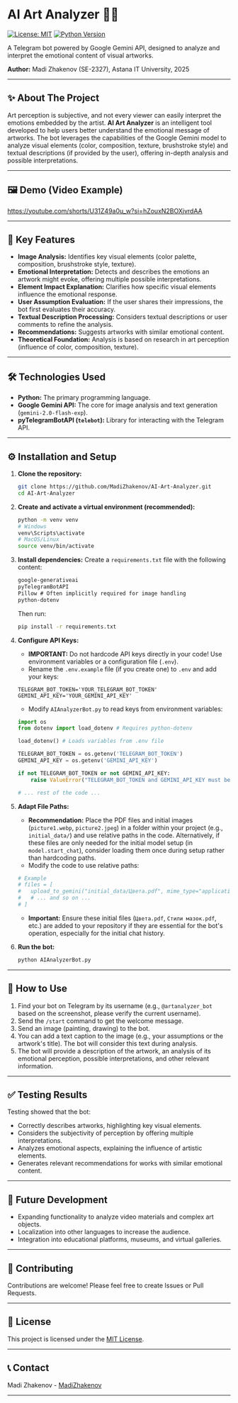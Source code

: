 # AI Art Analyzer 🎨🤖

[![License: MIT](https://img.shields.io/badge/License-MIT-yellow.svg)](https://opensource.org/licenses/MIT) <!-- You can choose another license -->
[![Python Version](https://img.shields.io/badge/Python-3.x-blue.svg)](https://www.python.org/) <!-- Specify your Python version -->

A Telegram bot powered by Google Gemini API, designed to analyze and interpret the emotional content of visual artworks.

**Author:** Madi Zhakenov (SE-2327), Astana IT University, 2025

---

## ✨ About The Project

Art perception is subjective, and not every viewer can easily interpret the emotions embedded by the artist. **AI Art Analyzer** is an intelligent tool developed to help users better understand the emotional message of artworks. The bot leverages the capabilities of the Google Gemini model to analyze visual elements (color, composition, texture, brushstroke style) and textual descriptions (if provided by the user), offering in-depth analysis and possible interpretations.

---

## 🖼️ Demo (Video Example)

https://youtube.com/shorts/U31Z49a0u_w?si=hZouxN2BOXjvrdAA

---

## 🚀 Key Features

*   **Image Analysis:** Identifies key visual elements (color palette, composition, brushstroke style, texture).
*   **Emotional Interpretation:** Detects and describes the emotions an artwork might evoke, offering multiple possible interpretations.
*   **Element Impact Explanation:** Clarifies how specific visual elements influence the emotional response.
*   **User Assumption Evaluation:** If the user shares their impressions, the bot first evaluates their accuracy.
*   **Textual Description Processing:** Considers textual descriptions or user comments to refine the analysis.
*   **Recommendations:** Suggests artworks with similar emotional content.
*   **Theoretical Foundation:** Analysis is based on research in art perception (influence of color, composition, texture).

---

## 🛠️ Technologies Used

*   **Python:** The primary programming language.
*   **Google Gemini API:** The core for image analysis and text generation (`gemini-2.0-flash-exp`).
*   **pyTelegramBotAPI (`telebot`):** Library for interacting with the Telegram API.

---

## ⚙️ Installation and Setup

1.  **Clone the repository:**
    ```bash
    git clone https://github.com/MadiZhakenov/AI-Art-Analyzer.git
    cd AI-Art-Analyzer
    ```

2.  **Create and activate a virtual environment (recommended):**
    ```bash
    python -m venv venv
    # Windows
    venv\Scripts\activate
    # MacOS/Linux
    source venv/bin/activate
    ```

3.  **Install dependencies:**
    Create a `requirements.txt` file with the following content:
    ```txt
    google-generativeai
    pyTelegramBotAPI
    Pillow # Often implicitly required for image handling
    python-dotenv
    ```
    Then run:
    ```bash
    pip install -r requirements.txt
    ```

4.  **Configure API Keys:**
    *   **IMPORTANT:** Do not hardcode API keys directly in your code! Use environment variables or a configuration file (`.env`).
    *   Rename the `.env.example` file (if you create one) to `.env` and add your keys:
      ```dotenv
      TELEGRAM_BOT_TOKEN='YOUR_TELEGRAM_BOT_TOKEN'
      GEMINI_API_KEY='YOUR_GEMINI_API_KEY'
      ```
    *   Modify `AIAnalyzerBot.py` to read keys from environment variables:
      ```python
      import os
      from dotenv import load_dotenv # Requires python-dotenv

      load_dotenv() # Loads variables from .env file

      TELEGRAM_BOT_TOKEN = os.getenv('TELEGRAM_BOT_TOKEN')
      GEMINI_API_KEY = os.getenv('GEMINI_API_KEY')

      if not TELEGRAM_BOT_TOKEN or not GEMINI_API_KEY:
          raise ValueError("TELEGRAM_BOT_TOKEN and GEMINI_API_KEY must be set in environment variables or a .env file.")

      # ... rest of the code ...
      ```

5.  **Adapt File Paths:**
    *   **Recommendation:** Place the PDF files and initial images (`picture1.webp`, `picture2.jpeg`) in a folder within your project (e.g., `initial_data/`) and use relative paths in the code. Alternatively, if these files are only needed for the initial model setup (in `model.start_chat`), consider loading them once during setup rather than hardcoding paths.
    *   Modify the code to use relative paths:
      ```python
      # Example
      # files = [
      #   upload_to_gemini("initial_data/Цвета.pdf", mime_type="application/pdf"), # Keep original names if needed by Gemini
      #   # ... and so on ...
      # ]
      ```
    *   **Important:** Ensure these initial files (`Цвета.pdf`, `Стили мазок.pdf`, etc.) are added to your repository if they are essential for the bot's operation, especially for the initial chat history.

6.  **Run the bot:**
    ```bash
    python AIAnalyzerBot.py
    ```

---

## 📖 How to Use

1.  Find your bot on Telegram by its username (e.g., `@artanalyzer_bot` based on the screenshot, please verify the current username).
2.  Send the `/start` command to get the welcome message.
3.  Send an image (painting, drawing) to the bot.
4.  You can add a text caption to the image (e.g., your assumptions or the artwork's title). The bot will consider this text during analysis.
5.  The bot will provide a description of the artwork, an analysis of its emotional perception, possible interpretations, and other relevant information.

---

## ✅ Testing Results

Testing showed that the bot:

*   Correctly describes artworks, highlighting key visual elements.
*   Considers the subjectivity of perception by offering multiple interpretations.
*   Analyzes emotional aspects, explaining the influence of artistic elements.
*   Generates relevant recommendations for works with similar emotional content.

---

## 🔮 Future Development

*   Expanding functionality to analyze video materials and complex art objects.
*   Localization into other languages to increase the audience.
*   Integration into educational platforms, museums, and virtual galleries.

---

## 🤝 Contributing

Contributions are welcome! Please feel free to create Issues or Pull Requests.

---

## 📄 License

This project is licensed under the [MIT License](LICENSE). <!-- Ensure you have a LICENSE file with the MIT license text in your repository -->

---

## 📞 Contact

Madi Zhakenov - [MadiZhakenov](https://github.com/MadiZhakenov)

---

